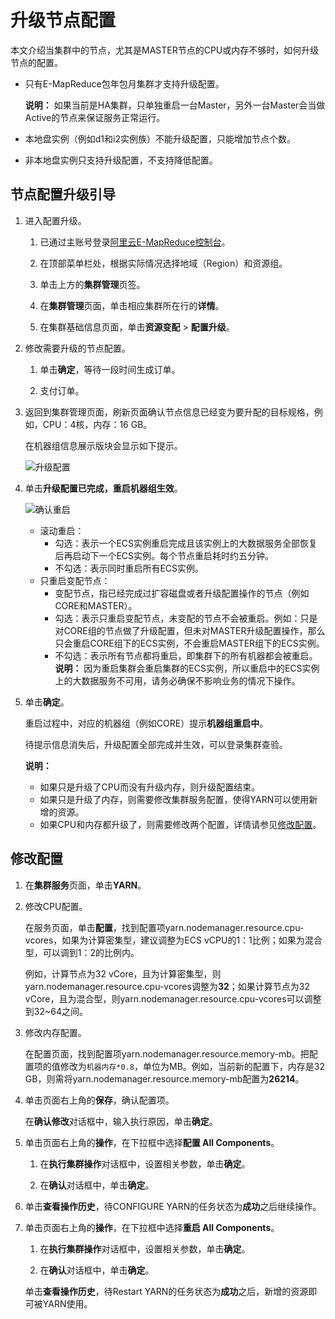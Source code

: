 # 升级节点配置

本文介绍当集群中的节点，尤其是MASTER节点的CPU或内存不够时，如何升级节点的配置。

-   只有E-MapReduce包年包月集群才支持升级配置。

    **说明：** 如果当前是HA集群，只单独重启一台Master，另外一台Master会当做Active的节点来保证服务正常运行。

-   本地盘实例（例如d1和i2实例族）不能升级配置，只能增加节点个数。
-   非本地盘实例只支持升级配置，不支持降低配置。

## 节点配置升级引导

1.  进入配置升级。

    1.  已通过主账号登录[阿里云E-MapReduce控制台](https://emr.console.aliyun.com)。

    2.  在顶部菜单栏处，根据实际情况选择地域（Region）和资源组。

    3.  单击上方的**集群管理**页签。

    4.  在**集群管理**页面，单击相应集群所在行的**详情**。

    5.  在集群基础信息页面，单击**资源变配** \> **配置升级**。

2.  修改需要升级的节点配置。

    1.  单击**确定**，等待一段时间生成订单。

    2.  支付订单。

3.  返回到集群管理页面，刷新页面确认节点信息已经变为要升配的目标规格，例如，CPU：4核，内存：16 GB。

    在机器组信息展示版块会显示如下提示。

    ![升级配置](https://static-aliyun-doc.oss-cn-hangzhou.aliyuncs.com/assets/img/zh-CN/5640659951/p95151.png)

4.  单击**升级配置已完成，重启机器组生效**。

    ![确认重启](https://static-aliyun-doc.oss-cn-hangzhou.aliyuncs.com/assets/img/zh-CN/5640659951/p37818.png)

    -   滚动重启：
        -   勾选：表示一个ECS实例重启完成且该实例上的大数据服务全部恢复后再启动下一个ECS实例。每个节点重启耗时约五分钟。
        -   不勾选：表示同时重启所有ECS实例。
    -   只重启变配节点：
        -   变配节点，指已经完成过扩容磁盘或者升级配置操作的节点（例如CORE和MASTER）。
        -   勾选：表示只重启变配节点，未变配的节点不会被重启。例如：只是对CORE组的节点做了升级配置，但未对MASTER升级配置操作，那么只会重启CORE组下的ECS实例，不会重启MASTER组下的ECS实例。
        -   不勾选：表示所有节点都将重启，即集群下的所有机器都会被重启。
    **说明：** 因为重启集群会重启集群的ECS实例，所以重启中的ECS实例上的大数据服务不可用，请务必确保不影响业务的情况下操作。

5.  单击**确定**。

    重启过程中，对应的机器组（例如CORE）提示**机器组重启中**。

    待提示信息消失后，升级配置全部完成并生效，可以登录集群查验。

    **说明：**

    -   如果只是升级了CPU而没有升级内存，则升级配置结束。
    -   如果只是升级了内存，则需要修改集群服务配置，使得YARN可以使用新增的资源。
    -   如果CPU和内存都升级了，则需要修改两个配置，详情请参见[修改配置](/cn.zh-CN/集群管理/变更配置/升级节点配置.md)。

## 修改配置

1.  在**集群服务**页面，单击**YARN**。

2.  修改CPU配置。

    在服务页面，单击**配置**，找到配置项yarn.nodemanager.resource.cpu-vcores，如果为计算密集型，建议调整为ECS vCPU的1：1比例；如果为混合型，可以调到1：2的比例内。

    例如，计算节点为32 vCore，且为计算密集型，则yarn.nodemanager.resource.cpu-vcores调整为**32**；如果计算节点为32 vCore，且为混合型，则yarn.nodemanager.resource.cpu-vcores可以调整到32~64之间。

3.  修改内存配置。

    在配置页面，找到配置项yarn.nodemanager.resource.memory-mb。把配置项的值修改为`机器内存*0.8`，单位为MB。例如，当前新的配置下，内存是32 GB，则需将yarn.nodemanager.resource.memory-mb配置为**26214**。

4.  单击页面右上角的**保存**，确认配置项。

    在**确认修改**对话框中，输入执行原因，单击**确定**。

5.  单击页面右上角的**操作**，在下拉框中选择**配置 All Components**。

    1.  在**执行集群操作**对话框中，设置相关参数，单击**确定**。

    2.  在**确认**对话框中，单击**确定**。

6.  单击**查看操作历史**，待CONFIGURE YARN的任务状态为**成功**之后继续操作。

7.  单击页面右上角的**操作**，在下拉框中选择**重启 All Components**。

    1.  在**执行集群操作**对话框中，设置相关参数，单击**确定**。

    2.  在**确认**对话框中，单击**确定**。

    单击**查看操作历史**，待Restart YARN的任务状态为**成功**之后，新增的资源即可被YARN使用。


